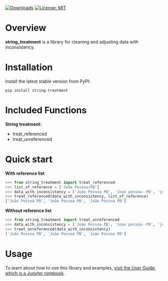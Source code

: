 [![Downloads](https://static.pepy.tech/badge/string_treatment)](https://pepy.tech/project/string_treatment) [![License: MIT](https://img.shields.io/badge/License-MIT-yellow.svg)](https://opensource.org/licenses/MIT)

# Overview

**string_treatment** is a library for cleaning and adjusting data with inconsistency.

# Installation
Install the latest stable version from PyPI:

```shell
pip install string-treatment
```

# Included Functions

**String treatment:**

* treat_referenced
* treat_unreferenced

# Quick start
**With reference list**
``` python
>>> from string_treatment import treat_referenced
>>> list_of_reference = ['João Pessoa/PB']
>>> data_with_inconsistency = ['João Pessoa PB', 'Joao pessoa--PB', 'joa pssoa(pb)']
>>> treat_referenced(data_with_inconsistency, list_of_reference)
['João Pessoa PB', 'João Pessoa PB', 'João Pessoa PB']
```

**Without reference list**
``` python
>>> from string_treatment import treat_unreferenced
>>> data_with_inconsistency = ['João Pessoa PB', 'Joao pessoa--PB', 'joa pssoa(pb)']
>>> treat_unreferenced(data_with_inconsistency)
['João Pessoa PB', 'João Pessoa PB', 'João Pessoa PB']
```

# Usage
To learn about how to use this library and examples,
[visit the User Guide, which is a Jupyter notebook](https://github.com/guilhermehuther/string_treatment/blob/main/guide.ipynb).
